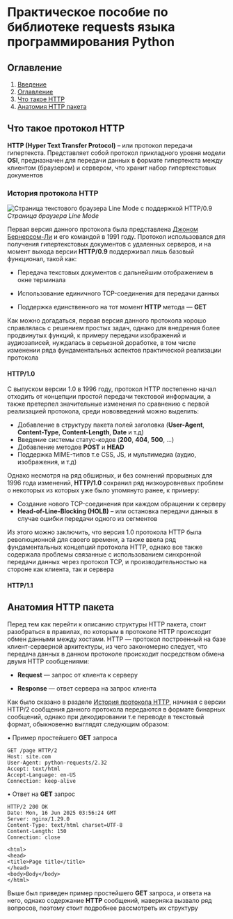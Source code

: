 # Практическое пособие по библиотеке requests языка программирования Python

## Оглавление
1. [Введение](#Практическое-пособие-по-библиотеке-requests-языка-программирования-Python)
2. [Оглавление](##Оглавление)
3. [Что такое HTTP](##Что-такое-протокол-HTTP)
4. [Анатомия HTTP пакета](##Анатомия-HTTP-пакета)

## Что такое протокол HTTP

**HTTP (Hyper Text Transfer Protocol)** – или протокол передачи гипертекста. Представляет собой протокол прикладного уровня модели **OSI**, предназначен для передачи данных в формате гипертекста между клиентом (браузером) и сервером, что хранит набор гипертекстовых документов

### История протокола HTTP
![Страница текстового браузера Line Mode c поддержкой HTTP/0.9](https://optional.is/required/wp-content/uploads/2013/09/lmb.jpg )  
_Страница браузера Line Mode_


Первая версия данного протокола была представлена [Джоном Бернерсом-Ли](https://ru.wikipedia.org/wiki/%D0%91%D0%B5%D1%80%D0%BD%D0%B5%D1%80%D1%81-%D0%9B%D0%B8,_%D0%A2%D0%B8%D0%BC) и его командой в 1991 году. Протокол использовался для получения
гипертекстовых документов с удаленных серверов, и на момент выхода версии **HTTP/0.9** поддерживал лишь базовый функционал, такой как:
 
- Передача текстовых документов с дальнейшим отображением в окне терминала 

- Использование единичного TCP-соединения для передачи данных

- Поддержка единственного на тот момент **HTTP** метода — **GET**

Как можно догадаться, первая версия данного протокола хорошо справлялась с решением простых задач, однако для внедрения более продвинутых функций,
к примеру передачи изображений и аудиозаписей, нуждалась в серьезной доработке, в том числе изменении ряда фундаментальных аспектов практической
реализации протокола

#### HTTP/1.0
С выпуском версии 1.0 в 1996 году, протокол HTTP постепенно начал отходить от концепции простой передачи текстовой информации, а также претерпел значительные
изменения по сравнению с первой реализацией протокола, среди нововведений можно выделить:
  
  - Добавление в структуру пакета полей заголовка (**User-Agent**, **Content-Type**, **Content-Length**, **Date** и т.д)
  - Введение системы статус-кодов (**200**, **404**, **500**, ...)
  - Добавление методов **POST** и **HEAD**
  - Поддержка MIME-типов т.е CSS, JS, и мультимедиа (аудио, изображения, и т.д)

Однако несмотря на ряд обширных, и без сомнений прорывных для 1996 года изменений, **HTTP/1.0** сохранил ряд низкоуровневых проблем о некоторых из которых уже было упомянуто ранее, к примеру:
  - Cоздание нового TCP-соединения при каждом обращении к серверу
  - **Head-of-Line-Blocking (HOLB)** – или остановка передачи данных в случае ошибки передачи одного из сегментов

Из этого можно заключить, что версия 1.0 протокола HTTP была революционной для своего времени, а также ввела ряд фундаментальных концепций протокола HTTP, однако все также содержала проблемы связанные с использованием синхронной передачи данных через протокол TCP, и производительностью на стороне как клиента, так и сервера

#### HTTP/1.1

## Анатомия HTTP пакета
Перед тем как перейти к описанию структуры HTTP пакета, стоит разобраться в правилах, по которым в протоколе HTTP происходит обмен данными между хостами. HTTP — протокол построенный на базе клиент-серверной архитектуры, из чего закономерно следует, что передача данных в данном протоколе происходит посредством обмена двумя HTTP сообщениями:

 - **Request** — запрос от клиента к серверу
 
 - **Response** — ответ сервера на запрос клиента

Как было сказано в разделе [История протокола HTTP](#история-протокола-http), начиная с версии HTTP/2 сообщения данного протокола передаются в формате бинарных сообщений, однако при декодировании т.е переводе в текстовый формат, обыкновенно выглядят следующим образом:

• Пример простейшего **GET** запроса
```http
GET /page HTTP/2
Host: site.com
User-Agent: python-requests/2.32
Accept: text/html
Accept-Language: en-US
Connection: keep-alive
 ```

• Ответ на **GET** запрос
```http
HTTP/2 200 OK
Date: Mon, 16 Jun 2025 03:56:24 GMT
Server: nginx/1.29.0
Content-Type: text/html charset=UTF-8
Content-Length: 150
Connection: close

<html>
<head>
<title>Page title</title>
</head>
<body>Body</body>
</html>
```

Выше был приведен пример простейшего **GET** запроса, и ответа на него, однако содержание **HTTP** сообщений, наверняка вызвало ряд вопросов, поэтому стоит подробнее рассмотреть их структуру
